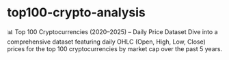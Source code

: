 # top100-crypto-analysis
📊 Top 100 Cryptocurrencies (2020–2025) – Daily Price Dataset  Dive into a comprehensive dataset featuring daily OHLC (Open, High, Low, Close) prices for the top 100 cryptocurrencies by market cap over the past 5 years.
